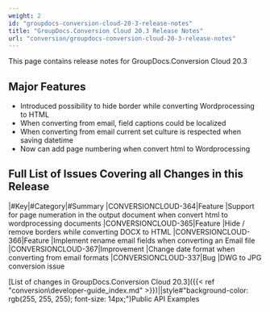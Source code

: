 ```yaml
---
weight: 2
id: "groupdocs-conversion-cloud-20-3-release-notes"
title: "GroupDocs.Conversion Cloud 20.3 Release Notes"
url: "conversion/groupdocs-conversion-cloud-20-3-release-notes"
---
```




This page contains release notes for GroupDocs.Conversion Cloud 20.3


## Major Features ##

* Introduced possibility to hide border while converting Wordprocessing to HTML
* When converting from email, field captions could be localized
* When converting from email current set culture is respected when saving datetime
* Now can add page numbering when convert html to Wordprocessing

## Full List of Issues Covering all Changes in this Release ##

|#Key|#Category|#Summary
|CONVERSIONCLOUD-364|Feature |Support for page numeration in the output document when convert html to wordprocessing documents
|CONVERSIONCLOUD-365|Feature |Hide / remove borders while converting DOCX to HTML
|CONVERSIONCLOUD-366|Feature |Implement rename email fields when converting an Email file
|CONVERSIONCLOUD-367|Improvement |Change date format when converting from email formats
|CONVERSIONCLOUD-337|Bug |DWG to JPG conversion issue

[List of changes in GroupDocs.Conversion Cloud 20.3]({{< ref "conversion\developer-guide\_index.md" >}})||style#"background-color: rgb(255, 255, 255); font-size: 14px;")Public API Examples


 